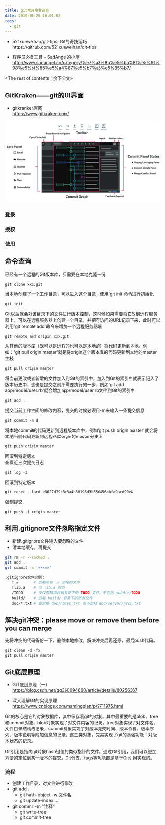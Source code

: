 ```yaml
---
title: git常用命令速查
date: 2019-08-20 16:01:02
tags:
  - git
---
```


* 521xueweihan/git-tips: Git的奇技淫巧  
https://github.com/521xueweihan/git-tips

* 程序员必备工具 – SadAngel的小屋  
http://www.sadangel.cn/category/%e7%a8%8b%e5%ba%8f%e5%91%98%e5%bf%85%e5%a4%87%e5%b7%a5%e5%85%b7/

<!-- more -->
<The rest of contents | 余下全文>

## GitKraken——git的UI界面

* gitkranken官网  
https://www.gitkraken.com/

<img src="打磨工具的日常\001.png">

### 登录
### 授权
### 使用

## 命令查询

已经有一个远程的Git版本库，只需要在本地克隆一份
``` shell
git clone xxx.git 
```

当本地创建了一个工作目录，可以进入这个目录，使用'git init'命令进行初始化
``` shell
git init
```

Git以后就会对该目录下的文件进行版本控制，这时候如果需要将它放到远程服务器上，可以在远程服务器上创建一个目录，并把可访问的URL记录下来，此时可以利用'git remote add'命令来增加一个远程服务器端
``` shell
git remote add origin xxx.git
```

从其他的版本库（既可以是远程的也可以是本地的）将代码更新到本地，例如：'git pull origin master'就是将origin这个版本库的代码更新到本地的master主枝
``` shell
git pull origin master
```

将当前更改或者新增的文件加入到Git的索引中，加入到Git的索引中就表示记入了版本历史中，这也是提交之前所需要执行的一步，例如'git add app/model/user.rb'就会增加app/model/user.rb文件到Git的索引中
``` shell
git add .
```

提交当前工作空间的修改内容，提交的时候必须用-m来输入一条提交信息  
``` shell
git commit -m d
```

将本地commit的代码更新到远程版本库中，例如'git push origin master'就会将本地当前代码更新到远程仓库orgin的master分支上  
``` shell
git push origin master
```

回滚到特定版本  
查看近三次提交日志
``` shell
git log -3
```
回滚到特定版本
``` shell
git reset --hard e8027d79c3e3a4b30196d3b35d456abfa9acd99e8
```
强制提交  
``` shell
git push -f origin master
```


## 利用.gitignore文件忽略指定文件

* 新建.gitignore文件输入要忽略的文件
* 清本地缓存，再提交
``` bash
git rm -r --cached .
git add .
git commit -m '×××××'
```

``` bash
.gitignore文件实例：
   *.a       # 忽略所有 .a 结尾的文件  
   !lib.a    # 但 lib.a 除外  
   /TODO     # 仅仅忽略项目根目录下的 TODO 文件，不包括 subdir/TODO  
   build/    # 忽略 build/ 目录下的所有文件  
   doc/*.txt # 会忽略 doc/notes.txt 但不包括 doc/server/arch.txt  
```


## 解决git冲突：please move or remove them before you can merge

先将冲突的代码备份一下，删除本地修改，解决冲突后再还原，最后push代码。

``` shell
git clean -d -fx 
git pull origin master
```


## Git底层原理

* GIT底层原理（一）  
https://blog.csdn.net/qq360694660/article/details/80256367 

* 深入理解Git的实现原理  
https://www.cnblogs.com/mamingqian/p/9711975.html

Git的核心是它的对象数据库，其中保存着git的对象，其中最重要的是blob、tree和commit对象，blob对象实现了对文件内容的记录，tree对象实现了对文件名、文件目录结构的记录，commit对象实现了对版本提交时间、版本作者、版本序列、版本说明等附加信息的记录。这三类对象，完美实现了git的基础功能：对版本状态的记录。
 
Git引用是指向git对象hash键值的类似指针的文件。通过Git引用，我们可以更加方便的定位到某一版本的提交。Git分支、tags等功能都是基于Git引用实现的。
 
 
### 流程
* 创建工作目录，对文件进行修改
* git add .  
    * git hash-object -w 文件名  
    * git update-index ...  
* git commit -m "注释"  
    * git write-tree   
    * git commit-tree  



